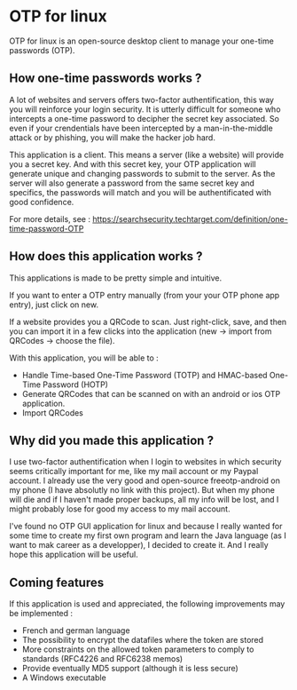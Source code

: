 # OTP for linux

OTP for linux is an open-source desktop client to manage your one-time passwords (OTP).


## How one-time passwords works ?

A lot of websites and servers offers two-factor authentification, this way you will reinforce your login security.
It is utterly difficult for someone who intercepts a one-time password to decipher the secret key associated.
So even if your crendentials have been intercepted by a man-in-the-middle attack or by phishing, you will make the hacker job hard.

This application is a client. This means a server (like a website) will provide you a secret key. And with this secret key, your OTP application will generate unique and changing passwords to submit to the server. As the server will also generate a password from the same secret key and specifics, the passwords will match and you will be authentificated with good confidence.

For more details, see : https://searchsecurity.techtarget.com/definition/one-time-password-OTP


## How does this application works ?

This applications is made to be pretty simple and intuitive.

If you want to enter a OTP entry manually (from your your OTP phone app entry), just click on new.

If a website provides you a QRCode to scan. Just right-click, save, and then you can import it in a few clicks into the application (new -> import from QRCodes -> choose the file).

With this application, you will be able to :
 * Handle Time-based One-Time Password (TOTP) and HMAC-based One-Time Password (HOTP)
 * Generate QRCodes that can be scanned on with an android or ios OTP application.
 * Import QRCodes

## Why did you made this application ?

I use two-factor authentification when I login to websites in which security seems critically important for me, like my mail account or my Paypal account. I already use the very good and open-source freeotp-android on my phone (I have absolutly no link with this project).
But when my phone will die and if I haven't made proper backups, all my info will be lost, and I might probably lose for good my access to my mail account.

I've found no OTP GUI application for linux and because I really wanted for some time to create my first own program and learn the Java language (as I want to mak career as a developper), I decided to create it. And I really hope this application will be useful.


## Coming features

If this application is used and appreciated, the following improvements may be implemented :
* French and german language
* The possibility to encrypt the datafiles where the token are stored
* More constraints on the allowed token parameters to comply to standards (RFC4226 and RFC6238 memos)
* Provide eventually MD5 support (although it is less secure)
* A Windows executable
